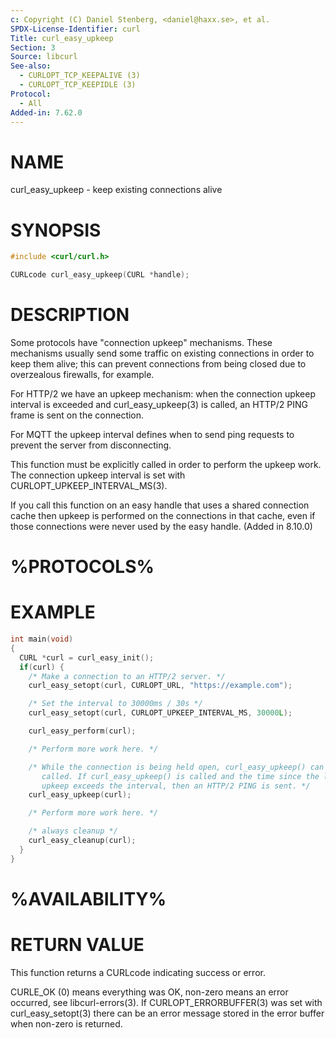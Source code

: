 ```yaml
---
c: Copyright (C) Daniel Stenberg, <daniel@haxx.se>, et al.
SPDX-License-Identifier: curl
Title: curl_easy_upkeep
Section: 3
Source: libcurl
See-also:
  - CURLOPT_TCP_KEEPALIVE (3)
  - CURLOPT_TCP_KEEPIDLE (3)
Protocol:
  - All
Added-in: 7.62.0
---
```


# NAME

curl_easy_upkeep - keep existing connections alive

# SYNOPSIS

~~~c
#include <curl/curl.h>

CURLcode curl_easy_upkeep(CURL *handle);
~~~

# DESCRIPTION

Some protocols have "connection upkeep" mechanisms. These mechanisms usually
send some traffic on existing connections in order to keep them alive; this
can prevent connections from being closed due to overzealous firewalls, for
example.

For HTTP/2 we have an upkeep mechanism: when
the connection upkeep interval is exceeded and curl_easy_upkeep(3)
is called, an HTTP/2 PING frame is sent on the connection.

For MQTT the upkeep interval defines when to send ping requests to prevent the
server from disconnecting.

This function must be explicitly called in order to perform the upkeep work.
The connection upkeep interval is set with
CURLOPT_UPKEEP_INTERVAL_MS(3).

If you call this function on an easy handle that uses a shared connection cache
then upkeep is performed on the connections in that cache, even if those
connections were never used by the easy handle. (Added in 8.10.0)

# %PROTOCOLS%

# EXAMPLE

~~~c
int main(void)
{
  CURL *curl = curl_easy_init();
  if(curl) {
    /* Make a connection to an HTTP/2 server. */
    curl_easy_setopt(curl, CURLOPT_URL, "https://example.com");

    /* Set the interval to 30000ms / 30s */
    curl_easy_setopt(curl, CURLOPT_UPKEEP_INTERVAL_MS, 30000L);

    curl_easy_perform(curl);

    /* Perform more work here. */

    /* While the connection is being held open, curl_easy_upkeep() can be
       called. If curl_easy_upkeep() is called and the time since the last
       upkeep exceeds the interval, then an HTTP/2 PING is sent. */
    curl_easy_upkeep(curl);

    /* Perform more work here. */

    /* always cleanup */
    curl_easy_cleanup(curl);
  }
}
~~~

# %AVAILABILITY%

# RETURN VALUE

This function returns a CURLcode indicating success or error.

CURLE_OK (0) means everything was OK, non-zero means an error occurred, see
libcurl-errors(3). If CURLOPT_ERRORBUFFER(3) was set with curl_easy_setopt(3)
there can be an error message stored in the error buffer when non-zero is
returned.
